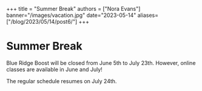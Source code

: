 +++
title = "Summer Break"
authors = ["Nora Evans"]
banner="/images/vacation.jpg"
date="2023-05-14"
aliases=["/blog/2023/05/14/post6/"]
+++

# Summer Break

Blue Ridge Boost will be closed from June 5th to July 23th. However, online classes are available in June and July!

The regular schedule resumes on July 24th.





